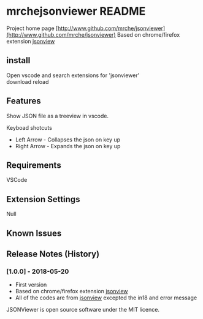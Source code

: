 # mrchejsonviewer README

Project home page [http://www.github.com/mrche/jsonviewer](http://www.github.com/mrche/jsonviewer)
Based on chrome/firefox extension [jsonview](https://github.com/bhollis/jsonview)

## install
Open vscode and search extensions for 'jsonviewer'  
download
reload

## Features

Show JSON file as a treeview in vscode. 

Keyboad shotcuts

* Left Arrow - Collapses the json on key up
* Right Arrow - Expands the json on key up

## Requirements

VSCode

## Extension Settings

Null

## Known Issues



## Release Notes (History)
### [1.0.0] - 2018-05-20
- First version
- Based on chrome/firefox extension [jsonview](https://github.com/bhollis/jsonview)
- All of the codes are from [jsonview](https://github.com/bhollis/jsonview) excepted the in18 and error message




JSONViewer is open source software under the MIT licence.
